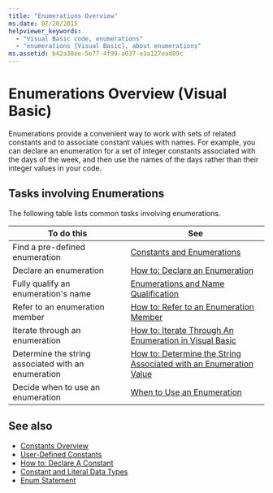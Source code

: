 ```yaml
---
title: "Enumerations Overview"
ms.date: 07/20/2015
helpviewer_keywords: 
  - "Visual Basic code, enumerations"
  - "enumerations [Visual Basic], about enumerations"
ms.assetid: b42a38ee-5e77-4f99-a037-e3a127ead89c
---
```

# Enumerations Overview (Visual Basic)
Enumerations provide a convenient way to work with sets of related constants and to associate constant values with names. For example, you can declare an enumeration for a set of integer constants associated with the days of the week, and then use the names of the days rather than their integer values in your code.  
  
## Tasks involving Enumerations  
 The following table lists common tasks involving enumerations.  
  
|To do this|See|  
|----------------|---------|  
|Find a pre-defined enumeration|[Constants and Enumerations](../../../../visual-basic/language-reference/constants-and-enumerations.md)|  
|Declare an enumeration|[How to: Declare an Enumeration](../../../../visual-basic/programming-guide/language-features/constants-enums/how-to-declare-enumerations.md)|  
|Fully qualify an enumeration's name|[Enumerations and Name Qualification](../../../../visual-basic/programming-guide/language-features/constants-enums/enumerations-and-name-qualification.md)|  
|Refer to an enumeration member|[How to: Refer to an Enumeration Member](../../../../visual-basic/programming-guide/language-features/constants-enums/how-to-refer-to-an-enumeration-member.md)|  
|Iterate through an enumeration|[How to: Iterate Through An Enumeration in Visual Basic](../../../../visual-basic/programming-guide/language-features/constants-enums/how-to-iterate-through-an-enumeration.md)|  
|Determine the string associated with an enumeration|[How to: Determine the String Associated with an Enumeration Value](../../../../visual-basic/programming-guide/language-features/constants-enums/how-to-determine-the-string-associated-with-an-enumeration-value.md)|  
|Decide when to use an enumeration|[When to Use an Enumeration](../../../../visual-basic/programming-guide/language-features/constants-enums/when-to-use-an-enumeration.md)|  
  
## See also

- [Constants Overview](../../../../visual-basic/programming-guide/language-features/constants-enums/constants-overview.md)
- [User-Defined Constants](../../../../visual-basic/programming-guide/language-features/constants-enums/user-defined-constants.md)
- [How to: Declare A Constant](../../../../visual-basic/programming-guide/language-features/constants-enums/how-to-declare-a-constant.md)
- [Constant and Literal Data Types](../../../../visual-basic/programming-guide/language-features/constants-enums/constant-and-literal-data-types.md)
- [Enum Statement](../../../../visual-basic/language-reference/statements/enum-statement.md)
